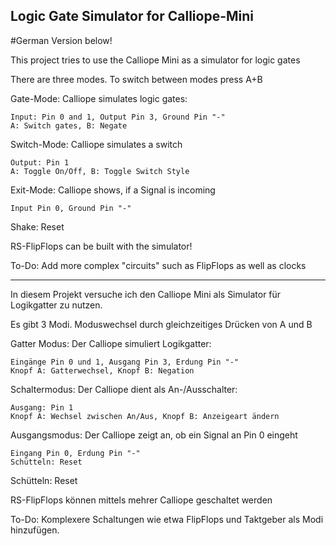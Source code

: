 ## Logic Gate Simulator for Calliope-Mini
#German Version below! 

This project tries to use the Calliope Mini as a simulator for logic gates

There are three modes. To switch between modes press A+B

Gate-Mode: Calliope simulates logic gates:

    Input: Pin 0 and 1, Output Pin 3, Ground Pin "-"
    A: Switch gates, B: Negate

Switch-Mode: Calliope simulates a switch

    Output: Pin 1
    A: Toggle On/Off, B: Toggle Switch Style

Exit-Mode: Calliope shows, if a Signal is incoming

    Input Pin 0, Ground Pin "-"

Shake: Reset

RS-FlipFlops can be built with the simulator!

To-Do: Add more complex "circuits" such as FlipFlops as well as clocks  

---

In diesem Projekt versuche ich den Calliope Mini als Simulator für Logikgatter zu nutzen.

Es gibt 3 Modi. Moduswechsel durch gleichzeitiges Drücken von A und B

Gatter Modus: Der Calliope simuliert Logikgatter:

    Eingänge Pin 0 und 1, Ausgang Pin 3, Erdung Pin "-"
    Knopf A: Gatterwechsel, Knopf B: Negation

Schaltermodus: Der Calliope dient als An-/Ausschalter:

    Ausgang: Pin 1
    Knopf A: Wechsel zwischen An/Aus, Knopf B: Anzeigeart ändern

Ausgangsmodus: Der Calliope zeigt an, ob ein Signal an Pin 0 eingeht

    Eingang Pin 0, Erdung Pin "-"
    Schütteln: Reset
    
Schütteln: Reset

RS-FlipFlops können mittels mehrer Calliope geschaltet werden

To-Do: Komplexere Schaltungen wie etwa FlipFlops und Taktgeber als Modi hinzufügen.

